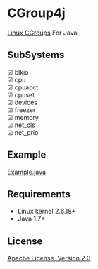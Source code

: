 # CGroup4j

[Linux CGroups](https://www.kernel.org/doc/Documentation/cgroups/cgroups.txt) For Java

## SubSystems

☑ blkio<br/>
☑ cpu<br/>
☑ cpuacct<br/>
☑ cpuset<br/>
☑ devices<br/>
☑ freezer<br/>
☑ memory<br/>
☑ net_cls<br/>
☑ net_prio<br/>

## Example

[Example.java](https://github.com/codefollower/CGroup4j/blob/master/src/test/java/org/lealone/cgroup/Example.java)

## Requirements

* Linux kernel 2.6.18+
* Java 1.7+

## License

[Apache License, Version 2.0](https://github.com/codefollower/CGroup4j/blob/master/LICENSE)
